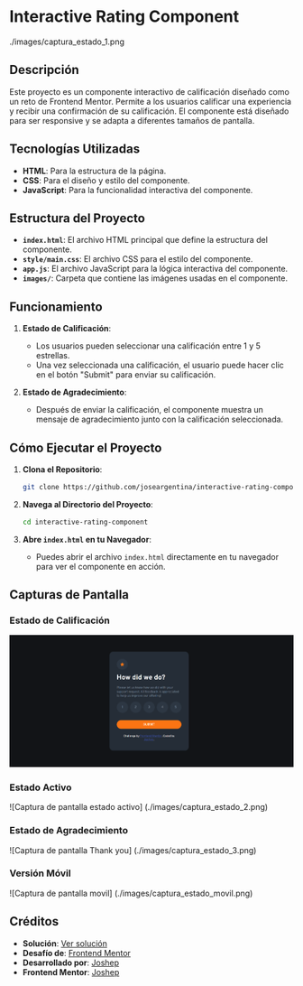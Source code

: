 # Interactive Rating Component
./images/captura_estado_1.png

## Descripción

Este proyecto es un componente interactivo de calificación diseñado como un reto de Frontend Mentor. Permite a los usuarios calificar una experiencia y recibir una confirmación de su calificación. El componente está diseñado para ser responsive y se adapta a diferentes tamaños de pantalla.

## Tecnologías Utilizadas

- **HTML**: Para la estructura de la página.
- **CSS**: Para el diseño y estilo del componente.
- **JavaScript**: Para la funcionalidad interactiva del componente.

## Estructura del Proyecto

- **`index.html`**: El archivo HTML principal que define la estructura del componente.
- **`style/main.css`**: El archivo CSS para el estilo del componente.
- **`app.js`**: El archivo JavaScript para la lógica interactiva del componente.
- **`images/`**: Carpeta que contiene las imágenes usadas en el componente.

## Funcionamiento

1. **Estado de Calificación**: 
   - Los usuarios pueden seleccionar una calificación entre 1 y 5 estrellas.
   - Una vez seleccionada una calificación, el usuario puede hacer clic en el botón "Submit" para enviar su calificación.

2. **Estado de Agradecimiento**: 
   - Después de enviar la calificación, el componente muestra un mensaje de agradecimiento junto con la calificación seleccionada.

## Cómo Ejecutar el Proyecto

1. **Clona el Repositorio**:
   ```bash
   git clone https://github.com/joseargentina/interactive-rating-component.git
   ```

2. **Navega al Directorio del Proyecto**:
   ```bash
   cd interactive-rating-component
   ```

3. **Abre `index.html` en tu Navegador**:
   - Puedes abrir el archivo `index.html` directamente en tu navegador para ver el componente en acción.

## Capturas de Pantalla

### Estado de Calificación

![Captura de pantalla](./images/captura_estado_1.png)

### Estado Activo

![Captura de pantalla estado activo]
(./images/captura_estado_2.png)

### Estado de Agradecimiento

![Captura de pantalla Thank you]
(./images/captura_estado_3.png)

### Versión Móvil

![Captura de pantalla movil]
(./images/captura_estado_movil.png)

## Créditos

- **Solución**: [Ver solución](https://interactive-component-rating-dev.netlify.app/)
- **Desafío de**: [Frontend Mentor](https://www.frontendmentor.io?ref=challenge)
- **Desarrollado por**: [Joshep](https://github.com/joseargentina)
- **Frontend Mentor**: [Joshep](https://www.frontendmentor.io/profile/Joseargentina)



